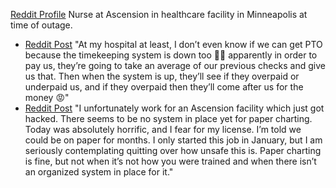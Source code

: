 [Reddit Profile](https://www.reddit.com/user/Money_Potato2609/) Nurse at Ascension in healthcare facility in Minneapolis at time of outage.
- [Reddit Post](https://www.reddit.com/r/nursing/comments/1cn7evo/comment/l3iwi8z/) "At my hospital at least, I don’t even know if we can get PTO because the timekeeping system is down too 🤦‍♀️ apparently in order to pay us, they’re going to take an average of our previous checks and give us that. Then when the system is up, they’ll see if they overpaid or underpaid us, and if they overpaid then they’ll come after us for the money 😡"
- [Reddit Post](https://www.reddit.com/r/nursing/comments/1co4wbw/would_you_quit/) "I unfortunately work for an Ascension facility which just got hacked. There seems to be no system in place yet for paper charting. Today was absolutely horrific, and I fear for my license. I’m told we could be on paper for months. I only started this job in January, but I am seriously contemplating quitting over how unsafe this is. Paper charting is fine, but not when it’s not how you were trained and when there isn’t an organized system in place for it."
